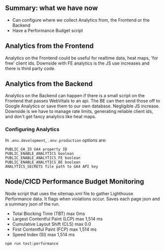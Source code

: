 ## Summary: what we have now

- Can configure where we collect Analytics from, the Frontend or the Backend
- Have a Performance Budget script

## Analytics from the Frontend

Analytics on the Frontend could be useful for realtime data, heat maps, 'for free' client ids. Downside with FE analytics is the JS use increases and there is third party code.

## Analytics from the Backend

Analytics on the Backend can happen if there is a small script on the Frontend that passes WebVitals to an api. The BE can then send those off to Google Analytics or save them to our own database. Negligible JS increase. Downside is we have to manage rate limits, generating reliable client ids, and don't get fancy analytics like heat maps.

### Configuring Analytics

In `.env.development`, `.env.production` options are:

```
PUBLIC_GA_ID GA4 property ID
PUBLIC_ENABLE_ANALYTICS boolean
PUBLIC_ENABLE_ANALYTICS_FE boolean
PUBLIC_ENABLE_ANALYTICS_BE boolean
ANALYTICS_SECRETS file path to GA4 API key
```

## Node/CICD Performance Budget Monitoring

Node script that uses the sitemap.xml file to gather Lighthouse Performance data. It flags when violations occur. Saves each page json and a summary json of the run.

- Total Blocking Time (TBT) max 0ms
- Largest Contentful Paint (LCP) max 1,514 ms
- Cumulative Layout Shift (CLS) max 0.0
- First Contentful Paint (FCP) max 1,514 ms
- Speed Index (SI) max 1,514 ms

```
npm run test:performance
```
